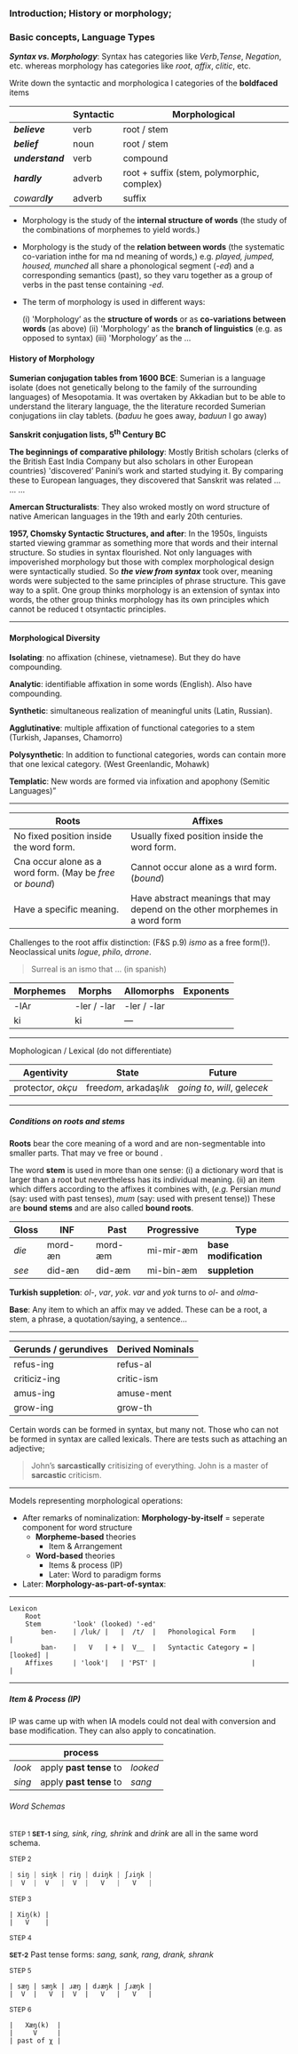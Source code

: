### Introduction; History or morphology;

### Basic concepts, Language Types

***Syntax vs. Morphology***: Syntax has categories like *Verb*,*Tense*, *Negation*, etc. whereas  morphology has categories like *root*, *affix*, *clitic*, etc.

Write down the syntactic and morphologica l categories of the **boldfaced** items

|                  | Syntactic | Morphological                              |
| ---------------- | --------- | ------------------------------------------ |
| ***believe***    | verb      | root / stem                                |
| ***belief***     | noun      | root / stem                                |
| ***understand*** | verb      | compound                                   |
| ***hardly***     | adverb    | root + suffix (stem, polymorphic, complex) |
| *coward**ly***   | adverb    | suffix                                     |

- Morphology is the study of the **internal structure of words** (the study of the combinations of morphemes to yield words.)

- Morphology is the study of the **relation between words** (the systematic co-variation inthe for ma nd meaning of words,) e.g. *played, jumped, housed, munched* all share a phonological segment (*-ed*) and a corresponding semantics (past), so they varu together as a group of verbs in the past tense containing *-ed*.

- The term of morphology is used in different ways:

  (i) 'Morphology’ as the **structure of words** or as **co-variations between words** (as above)
  (ii) 'Morphology’ as the **branch of linguistics** (e.g. as opposed to syntax)
  (iii) 'Morphology’ as the …

#### History of Morphology

**Sumerian conjugation tables from 1600 BCE**: Sumerian is a language isolate (does not genetically belong to the family of the surrounding languages) of Mesopotamia. It was overtaken by Akkadian but to be able to  understand the literary language, the the literature recorded Sumerian conjugations iin clay tablets. (*baduu* he goes away, *baduun* I go away)

**Sanskrit conjugation lists, 5<sup>th</sup> Century BC**

**The beginnings of comparative philology**: Mostly British scholars (clerks of the British East India Company but also scholars in other European countries) 'discovered’ Panini’s work and started studying it. By comparing these to European languages, they discovered that Sanskrit was related … … …

**Amercan Structuralists**: They also wroked mostly on word structure of native American languages in the 19th and early 20th centuries.

**1957, Chomsky Syntactic Structures, and after**: In the 1950s, linguists started viewing grammar as something more that words and their internal structure. So studies in syntax flourished. Not only languages with impoverished morphology but those with complex morphological design were syntactically studied. So ***the view from syntax*** took over, meaning words were subjected to the same principles of phrase structure. This gave way to a split. One group thinks morphology is an extension of syntax into words, the other group thinks morphology has its own principles which cannot be reduced t otsyntactic principles.

---

#### Morphological Diversity

**Isolating**: no affixation (chinese, vietnamese). But they do have compounding.

**Analytic**: identifiable affixation in some words (English). Also have compounding.

**Synthetic**: simultaneous realization of meaningful units (Latin, Russian).

**Agglutinative**: multiple affixation of functional categories to a stem (Turkish, Japanses, Chamorro)

**Polysynthetic**: In addition to functional categories, words can contain more that one lexical category. (West Greenlandic, Mohawk)

**Templatic**: New words are formed via infixation and apophony (Semitic Languages)”

---

| Roots                                                      | Affixes                                                      |
| ---------------------------------------------------------- | ------------------------------------------------------------ |
| No fixed position inside the word form.                    | Usually fixed position inside the word form.                 |
| Cna occur alone as a word form. (May be *free* or *bound*) | Cannot occur alone as a wırd form. (*bound*)                 |
| Have a specific meaning.                                   | Have abstract meanings that may depend on the other morphemes in a word form |

Challenges to the root affix distinction: (F&S p.9) *ismo* as a free form(!). Neoclassical units *logue*, *philo*, *drrone*.

> Surreal is an ismo that … (in spanish)

| Morphemes | Morphs      | Allomorphs  | Exponents |
| --------- | ----------- | ----------- | --------- |
| -lAr      | -ler / -lar | -ler / -lar |           |
| ki        | ki          | —           |           |

---

Mophologican / Lexical (do not differentiate)

| Agentivity          | State                   | Future                        |
| ------------------- | ----------------------- | ----------------------------- |
| protect*or*, *okçu* | free*dom*, arkadaş*lık* | *going to*, *will*, gel*ecek* |

---

##### Conditions on roots and stems

**Roots** bear the core meaning of a word and are non-segmentable into smaller parts. That may ve free or bound .

The word **stem** is used in more than one sense: (i) a dictionary word that is larger than a root but nevertheless has its individual meaning. (ii) an item which differs according to the affixes it combines with, (*e.g.* Persian *mund* (say: used with past tenses), *mum* (say: used with present tense)) These are **bound stems** and are also called **bound roots**.

| Gloss | INF     | Past    | Progressive | Type                  |
| ----- | ------- | ------- | ----------- | --------------------- |
| *die* | mord-æn | mord-æm | mi-mir-æm   | **base modification** |
| *see* | did-æn  | did-æm  | mi-bin-æm   | **suppletion**        |

**Turkish suppletion**: *ol-*, *var*, *yok*. *var* and *yok* turns to *ol-* and *olma-*

**Base**: Any item to which an affix may ve added. These can be a root, a stem, a phrase, a quotation/saying, a sentence…

---

| Gerunds / gerundives | Derived Nominals |
| -------------------- | ---------------- |
| refus-ing            | refus-al         |
| criticiz-ing         | critic-ism       |
| amus-ing             | amuse-ment       |
| grow-ing             | grow-th          |

Certain words can be formed in syntax, but many not. Those who can not be formed in syntax are called lexicals. There are tests such as attaching an adjective;

> John’s **sarcastically** critisizing of everything.
> John is a master of **sarcastic** criticism.

---

Models representing morphological operations:

- After remarks of nominalization: **Morphology-by-itself** = seperate component for word structure
  - **Morpheme-based** theories 
    - Item & Arrangement
  - **Word-based** theories
    - Items & process (IP)
    - Later: Word to paradigm forms
- Later: **Morphology-as-part-of-syntax**: 

---

```
Lexicon
	Root
	Stem		'look' (looked) '-ed'
		ben-	| /luk/ |	|  /t/	|	Phonological Form	 |			|
		ban-	|   V   | +	|  V__	|	Syntactic Category = | [looked] |
	Affixes		| 'look'|	| 'PST'	|						 |			|
```

---

##### Item & Process (IP)

IP was came up with when IA models could not deal with conversion and base modification. They can also apply to concatination.

|        | process                 |          |
| ------ | ----------------------- | -------- |
| *look* | apply **past tense** to | *looked* |
| *sing* | apply **past tense** to | *sang*   |

###### Word Schemas

<small>STEP 1</small>
<small>**SET-1**</small> *sing, sink, ring, shrink* and *drink* are all in the same word schema. 

<small>STEP 2</small>

``` s
| siŋ | siŋk | riŋ | dɹiŋk | ʃɹiŋk |
|  V  |	 V	 |	V  |   V   |   V   |


```

<small>STEP 3</small>

```
| Xiŋ(k) |
|	V	 |
```

<small>STEP 4</small>

<small>**SET-2**</small> Past tense forms: *sang, sank, rang, drank, shrank*

<small>STEP 5</small>

```
| sæŋ | sæŋk | ɹæŋ | dɹæŋk | ʃɹæŋk |
|  V  |   V  |  V  |   V   |   V   | 
```

<small>STEP 6</small>

```
|   Xæŋ(k)  |
|     V     |
| past of χ |
```

